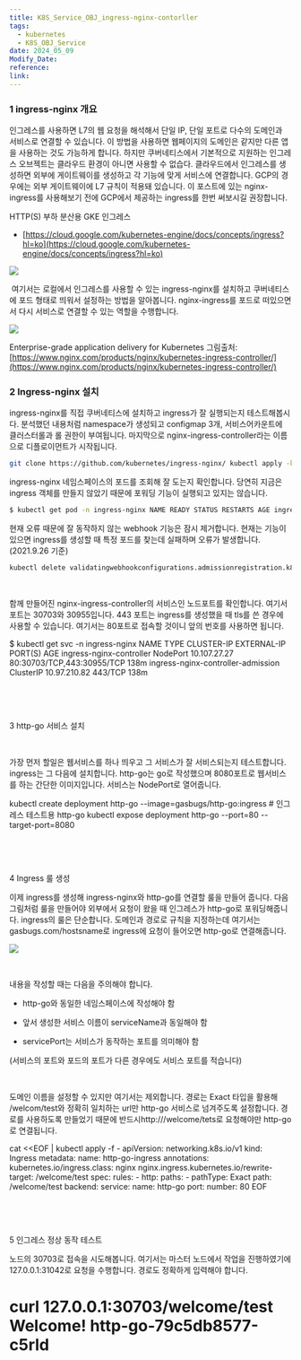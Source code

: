 ```yaml
---
title: K8S_Service_OBJ_ingress-nginx-contorller
tags:
  - kubernetes
  - K8S_OBJ_Service
date: 2024_05_09
Modify_Date: 
reference: 
link:
---
```

### 1 ingress-nginx 개요
인그레스를 사용하면 L7의 웹 요청을 해석해서 단일 IP, 단일 포트로 다수의 도메인과 서비스로 연결할 수 있습니다. 이 방법을 사용하면 웹페이지의 도메인은 같지만 다른 앱을 사용하는 것도 가능하게 합니다. 하지만 쿠버네티스에서 기본적으로 지원하는 인그레스 오브젝트는 클라우드 환경이 아니면 사용할 수 없습다. 클라우드에서 인그레스를 생성하면 외부에 게이트웨이를 생성하고 각 기능에 맞게 서비스에 연결합니다. GCP의 경우에는 외부 게이트웨이에 L7 규칙이 적용돼 있습니다. 이 포스트에 있는 nginx-ingress를 사용해보기 전에 GCP에서 제공하는 ingress를 한번 써보시길 권장합니다.

HTTP(S) 부하 분산용 GKE 인그레스
- [https://cloud.google.com/kubernetes-engine/docs/concepts/ingress?hl=ko](https://cloud.google.com/kubernetes-engine/docs/concepts/ingress?hl=ko)

![](https://mblogthumb-phinf.pstatic.net/MjAyMDA0MDNfMjYx/MDAxNTg1ODk1NDA5Njcw.5WU_cU19HT52XhHXLo4wKHaqQaRsgQ1N-C2eOkzXK2kg.5m_jdfuA_zqPABl2arG40FjUPm83w41fqsn3v5XV8xkg.PNG.isc0304/image.png?type=w800)

​
여기서는 로컬에서 인그레스를 사용할 수 있는 ingress-nginx를 설치하고 쿠버네티스에 포드 형태로 띄워서 설정하는 방법을 알아봅니다. nginx-ingress를 포드로 떠있으면서 다시 서비스로 연결할 수 있는 역할을 수행합니다.

![](https://mblogthumb-phinf.pstatic.net/MjAyMDA0MDNfNjMg/MDAxNTg1OTAyMTEyNDEw.KVXZOubyS0p1CRw4uFpMULKiJDcBgYjpHNr8Tl8aQ08g.79NKdfVdoUE6ABJPlQPxEvaiwCZaM2RnMV6pAXVKN-gg.PNG.isc0304/image.png?type=w800)

Enterprise-grade application delivery for Kubernetes
그림출처: [https://www.nginx.com/products/nginx/kubernetes-ingress-controller/](https://www.nginx.com/products/nginx/kubernetes-ingress-controller/)

### 2 Ingress-nginx 설치
ingress-nginx를 직접 쿠버네티스에 설치하고 ingress가 잘 실행되는지 테스트해봅시다. 분석했던 내용처럼 namespace가 생성되고 configmap 3개, 서비스어카운트에 클러스터롤과 롤 권한이 부여됩니다. 마지막으로 nginx-ingress-controller라는 이름으로 디플로이먼트가 시작됩니다.
```bash
git clone https://github.com/kubernetes/ingress-nginx/ kubectl apply -k `pwd`/ingress-nginx/deploy/static/provider/baremetal/
```
ingress-nginx 네임스페이스의 포드를 조회해 잘 도는지 확인합니다. 당연히 지금은 ingress 객체를 만들지 않았기 때문에 포워딩 기능이 실행되고 있지는 않습니다.

```bash
$ kubectl get pod -n ingress-nginx NAME READY STATUS RESTARTS AGE ingress-nginx-admission-create-6drjg 0/1 Completed 0 32s ingress-nginx-admission-patch-5tlgm 0/1 Completed 0 31s ingress-nginx-controller-5844948947-j6bzt 1/1 Running 0 35s
```

현재 오류 때문에 잘 동작하지 않는 webhook 기능은 잠시 제거합니다. 현재는 기능이 있으면 ingress를 생성할 때 특정 포드를 찾는데 실패하며 오류가 발생합니다. (2021.9.26 기준)

```bash
kubectl delete validatingwebhookconfigurations.admissionregistration.k8s.io ingress-nginx-admission
```
​

함께 만들어진 nginx-ingress-controller의 서비스인 노드포트를 확인합니다. 여기서 포트는 30703와 30955입니다. 443 포트는 ingress를 생성했을 때 tls를 쓴 경우에 사용할 수 있습니다. 여기서는 80포트로 접속할 것이니 앞의 번호를 사용하면 됩니다.

$ kubectl get svc -n ingress-nginx NAME TYPE CLUSTER-IP EXTERNAL-IP PORT(S) AGE ingress-nginx-controller NodePort 10.107.27.27 <none> 80:30703/TCP,443:30955/TCP 138m ingress-nginx-controller-admission ClusterIP 10.97.210.82 <none> 443/TCP 138m

​

​

3 http-go 서비스 설치

​

가장 먼저 할일은 웹서비스를 하나 띄우고 그 서비스가 잘 서비스되는지 테스트합니다. ingress는 그 다음에 설치합니다. http-go는 go로 작성했으며 8080포트로 웹서비스를 하는 간단한 이미지입니다. 서비스는 NodePort로 열어줍니다.

kubectl create deployment http-go --image=gasbugs/http-go:ingress # 인그레스 테스트용 http-go kubectl expose deployment http-go --port=80 --target-port=8080

​

​

4 Ingress 룰 생성

이제 ingress를 생성해 ingress-nginx와 http-go를 연결할 룰을 만들어 줍니다. 다음 그림처럼 룰을 만들어야 외부에서 요청이 왔을 때 인그레스가 http-go로 포워딩해줍니다. ingress의 룰은 단순합니다. 도메인과 경로로 규칙을 지정하는데 여기서는 gasbugs.com/hostsname로 ingress에 요청이 들어오면 http-go로 연결해줍니다.

![](https://mblogthumb-phinf.pstatic.net/MjAyMDA0MDNfMTMy/MDAxNTg1OTAxMzM5NTY5.KA-K1td4oNer_wBCXIIA5kwIcduaMyWBBw9Z9M3AOFgg.3SfSNlmUcUbV_SiIkMOME84T-rovhQgtaxEL8fLv_j8g.PNG.isc0304/image.png?type=w800)

​

내용을 작성할 때는 다음을 주의해야 합니다.

- http-go와 동일한 네임스페이스에 작성해야 함

- 앞서 생성한 서비스 이름이 serviceName과 동일해야 함

- servicePort는 서비스가 동작하는 포트를 의미해야 함

(서비스의 포트와 포드의 포트가 다른 경우에도 서비스 포트를 적습니다)

​

도메인 이름을 설정할 수 있지만 여기서는 제외합니다. 경로는 Exact 타입을 활용해 /welcom/test와 정확히 일치하는 url만 http-go 서비스로 넘겨주도록 설정합니다. 경로를 사용하도록 만들었기 때문에 반드시http://<ip>/welcome/tets로 요청해야만 http-go로 연결됩니다.

cat <<EOF | kubectl apply -f - apiVersion: networking.k8s.io/v1 kind: Ingress metadata: name: http-go-ingress annotations: kubernetes.io/ingress.class: nginx nginx.ingress.kubernetes.io/rewrite-target: /welcome/test spec: rules: - http: paths: - pathType: Exact path: /welcome/test backend: service: name: http-go port: number: 80 EOF

​

​

5 인그레스 정상 동작 테스트

노드의 30703로 접속을 시도해봅니다. 여기서는 마스터 노드에서 작업을 진행하였기에 127.0.0.1:31042로 요청을 수행합니다. 경로도 정확하게 입력해야 합니다.

# curl 127.0.0.1:30703/welcome/test Welcome! http-go-79c5db8577-c5rld